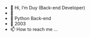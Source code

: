 - 👋 Hi, I’m Duy (Back-end Developer)
- 👀
- 🌱 Python Back-end
- 💞️ 2003
- 📫 How to reach me ...

<!---
vudinhduy26/vudinhduy26 is a ✨ special ✨ repository because its `README.md` (this file) appears on your GitHub profile.
You can click the Preview link to take a look at your changes.
--->
